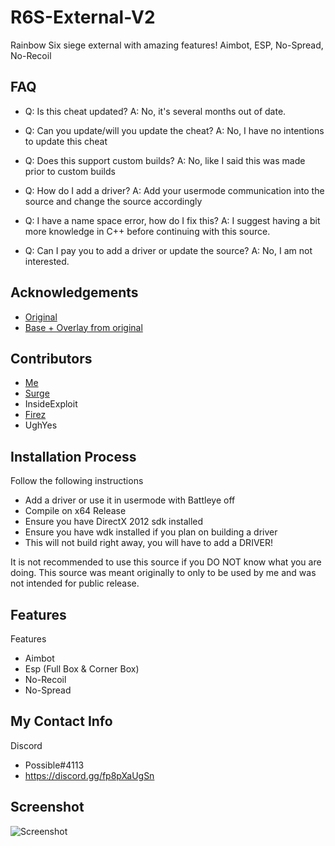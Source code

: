 
# R6S-External-V2

Rainbow Six siege external with amazing features! Aimbot,  ESP, No-Spread, No-Recoil

## FAQ
 - Q: Is this cheat updated?
  A: No, it's several months out of date.


 - Q: Can you update/will you update the cheat?
 A: No, I have no intentions to update this cheat

 - Q: Does this support custom builds?
 A: No, like I said this was made prior to custom builds

 - Q: How do I add a driver?
 A: Add your usermode communication into the source and change the source accordingly

 - Q: I have a name space error, how do I fix this?
 A: I suggest having a bit more knowledge in C++ before continuing with this source.

 - Q: Can I pay you to add a driver or update the source?
 A: No, I am not interested.

## Acknowledgements

 - [Original](https://github.com/SurgeGotTappedAgain/External-R6S-Cheat)
 - [Base + Overlay from original](https://github.com/fir3z)


## Contributors

- [Me](https://www.github.com/Possbl)
- [Surge](https://github.com/SurgeGotTappedAgain)
- InsideExploit
- [Firez](https://github.com/fir3z)
- UghYes



## Installation Process

Follow the following instructions

- Add a driver or use it in usermode with Battleye off
- Compile on x64 Release
- Ensure you have DirectX 2012 sdk installed
- Ensure you have wdk installed if you plan on building a driver
- This will not build right away, you will have to add a DRIVER!

It is not recommended to use this source if you DO NOT know what you are doing. 
This source was meant originally to only to be used by me and was not intended for public release. 

    
## Features

Features
- Aimbot
- Esp (Full Box & Corner Box)
- No-Recoil
- No-Spread

## My Contact Info

Discord
- Possible#4113 
- https://discord.gg/fp8pXaUgSn



## Screenshot

![Screenshot](https://media.discordapp.net/attachments/988982251490533396/1008257422940446820/unknown.png)
